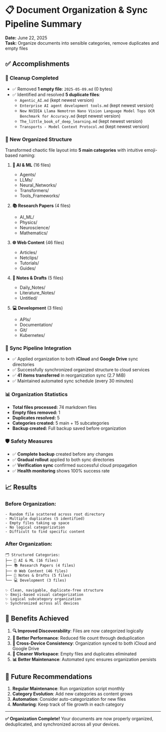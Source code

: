 # 📋 Document Organization & Sync Pipeline Summary

**Date:** June 22, 2025  
**Task:** Organize documents into sensible categories, remove duplicates and empty files

## ✅ Accomplishments

### 🧹 **Cleanup Completed**
- ✅ Removed **1 empty file**: `2025-05-09.md` (0 bytes)
- ✅ Identified and resolved **5 duplicate files**:
  - `Agentic_AI.md` (kept newest version)
  - `Enterprise AI agent development tools.md` (kept newest version)
  - `New NVIDIA Llama Nemotron Nano Vision Language Model Tops OCR Benchmark for Accuracy.md` (kept newest version)
  - `The_little_book_of_deep_learning.md` (kept newest version)
  - `Transports - Model Context Protocol.md` (kept newest version)

### 📂 **New Organized Structure**
Transformed chaotic file layout into **5 main categories** with intuitive emoji-based naming:

1. **🤖 AI & ML** (16 files)
   - Agents/
   - LLMs/
   - Neural_Networks/
   - Transformers/
   - Tools_Frameworks/

2. **📚 Research Papers** (4 files)
   - AI_ML/
   - Physics/
   - Neuroscience/
   - Mathematics/

3. **🌐 Web Content** (46 files)
   - Articles/
   - Netclips/
   - Tutorials/
   - Guides/

4. **📝 Notes & Drafts** (5 files)
   - Daily_Notes/
   - Literature_Notes/
   - Untitled/

5. **💻 Development** (3 files)
   - APIs/
   - Documentation/
   - Git/
   - Kubernetes/

### 🔄 **Sync Pipeline Integration**
- ✅ Applied organization to both **iCloud** and **Google Drive** sync directories
- ✅ Successfully synchronized organized structure to cloud services
- ✅ **41 items transferred** in reorganization sync (2.7 MiB)
- ✅ Maintained automated sync schedule (every 30 minutes)

### 📊 **Organization Statistics**
- **Total files processed:** 74 markdown files
- **Empty files removed:** 1
- **Duplicates resolved:** 5
- **Categories created:** 5 main + 15 subcategories
- **Backup created:** Full backup saved before organization

### 🛡️ **Safety Measures**
- ✅ **Complete backup** created before any changes
- ✅ **Gradual rollout** applied to both sync directories
- ✅ **Verification sync** confirmed successful cloud propagation
- ✅ **Health monitoring** shows 100% success rate

## 📈 **Results**

### Before Organization:
```
- Random file scattered across root directory
- Multiple duplicates (5 identified)
- Empty files taking up space
- No logical categorization
- Difficult to find specific content
```

### After Organization:
```
🗂️ Structured Categories:
├── 🤖 AI & ML (16 files)
├── 📚 Research Papers (4 files) 
├── 🌐 Web Content (46 files)
├── 📝 Notes & Drafts (5 files)
└── 💻 Development (3 files)

✨ Clean, navigable, duplicate-free structure
✨ Emoji-based visual categorization
✨ Logical subcategory organization
✨ Synchronized across all devices
```

## 🎯 **Benefits Achieved**

1. **🔍 Improved Discoverability**: Files are now categorized logically
2. **🚀 Better Performance**: Reduced file count through deduplication
3. **📱 Cross-Device Consistency**: Organization synced to both iCloud and Google Drive
4. **🧹 Cleaner Workspace**: Empty files and duplicates eliminated
5. **📊 Better Maintenance**: Automated sync ensures organization persists

## 🔮 **Future Recommendations**

1. **Regular Maintenance**: Run organization script monthly
2. **Category Evolution**: Add new categories as content grows
3. **Automation**: Consider auto-categorization for new files
4. **Monitoring**: Keep track of file growth in each category

---

**✅ Organization Complete!** Your documents are now properly organized, deduplicated, and synchronized across all your devices.
